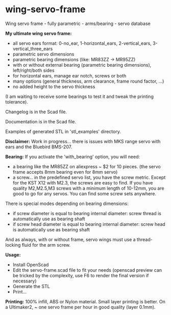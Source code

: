 # wing-servo-frame
Wing servo frame - fully parametric - arms/bearing - servo database


**My ultimate wing servo frame:**

- all servo ears format: 0-no_ear, 1-horizontal_ears, 2-vertical_ears, 3-vertical_three_ears
- parametric servo dimensions
- parametric bearing dimensions (like: MR83ZZ -> MR95ZZ)
- with or without external bearing (parametric bearing dimensions), left/right/both sides
- for horizontal ears, manage ear notch, screws or both
- many options (general thickness, arm clearance, frame round factor, ...)
- no added height to the servo thickness

(I am waiting to receive some bearings to test it and tweak the printing tolerance).

Changelog is in the Scad file.

Documentation is in the Scad file.

Examples of generated STL in 'stl_examples' directory.

**Disclaimer:**
Work in progress... there is issues with MKS range servo with ears and the Bluebird BMS-207.

**Bearing:**
If you activate the 'with_bearing' option, you will need:

- a bearing like the MR85ZZ on aliexpress ~ $2 for 10 pieces.
  (the servo frame accepts 8mm bearing even for 8mm servo)
- a screw... in the predefined servo list, you have the screw metric. Except for the KST X12 with M2.3, the screws are easy to find. If you have quality M2,M2.5,M3 screws with a minimum length of 10-12mm, you are good to go for any servos. You can find some screw sets anywhere.

There is special modes depending on bearing dimensions:
- if screw diameter is equal to bearing internal diameter: screw thread is automatically use as bearing shaft
- if screw head diameter is equal to bearing internal diameter: screw head is automatically use as bearing shaft

And as always, with or without frame, servo wings must use a thread-locking fluid for the arm screw.

**Usage:**

- Install OpenScad
- Edit the servo-frame.scad file to fit your needs (openscad preview can be tricked by the complexity, use F6 to render the final version if necessary)
- Generate the STL
- Print...

**Printing:**
100% infill, ABS or Nylon material. Small layer printing is better.
On a Ultimaker2, ~ one servo frame per hour in good quality (layer 0.1mm).


